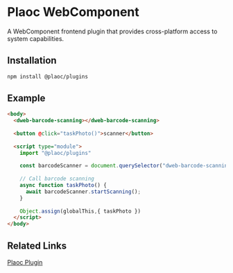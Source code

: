 # Plaoc WebComponent 

A WebComponent frontend plugin that provides cross-platform access to system capabilities.

## Installation

```bash
npm install @plaoc/plugins
```

## Example

```html
<body>
  <dweb-barcode-scanning></dweb-barcode-scanning>
  
  <button @click="taskPhoto()">scanner</button>
  
  <script type="module">
    import "@plaoc/plugins"
  
    const barcodeScanner = document.querySelector("dweb-barcode-scanning")!
  
    // Call barcode scanning
    async function taskPhoto() {
      await barcodeScanner.startScanning();
    }
  
    Object.assign(globalThis,{ taskPhoto })
  </script>
</body>
```

## Related Links
[Plaoc Plugin](../plugin/index.md)